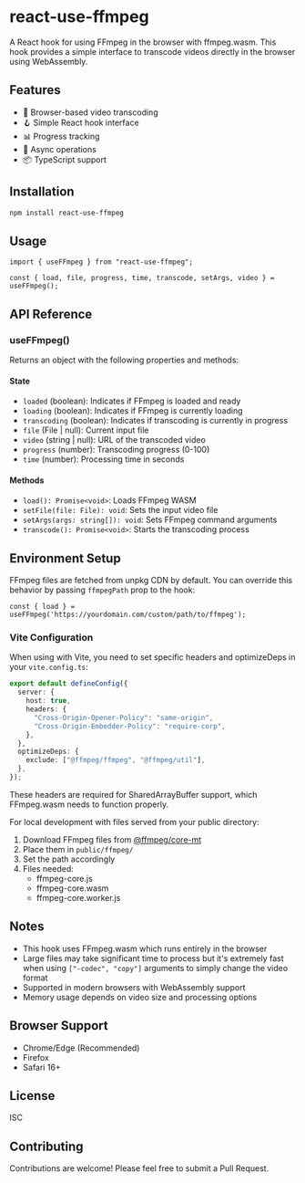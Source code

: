 # react-use-ffmpeg

A React hook for using FFmpeg in the browser with ffmpeg.wasm. This hook provides a simple interface to transcode videos directly in the browser using WebAssembly.

## Features

- 🎥 Browser-based video transcoding
- 🪝 Simple React hook interface
- 📊 Progress tracking
- 🔄 Async operations
- 📦 TypeScript support

## Installation

```bash
npm install react-use-ffmpeg
```

## Usage

```tsx
import { useFFmpeg } from "react-use-ffmpeg";

const { load, file, progress, time, transcode, setArgs, video } = useFFmpeg();

```

## API Reference

### useFFmpeg()

Returns an object with the following properties and methods:

#### State

- `loaded` (boolean): Indicates if FFmpeg is loaded and ready
- `loading` (boolean): Indicates if FFmpeg is currently loading
- `transcoding` (boolean): Indicates if transcoding is currently in progress
- `file` (File | null): Current input file
- `video` (string | null): URL of the transcoded video
- `progress` (number): Transcoding progress (0-100)
- `time` (number): Processing time in seconds

#### Methods

- `load(): Promise<void>`: Loads FFmpeg WASM
- `setFile(file: File): void`: Sets the input video file
- `setArgs(args: string[]): void`: Sets FFmpeg command arguments
- `transcode(): Promise<void>`: Starts the transcoding process

## Environment Setup

FFmpeg files are fetched from unpkg CDN by default. You can override this behavior by passing `ffmpegPath` prop to the hook:

```tsx
const { load } = useFFmpeg('https://yourdomain.com/custom/path/to/ffmpeg');
```

### Vite Configuration

When using with Vite, you need to set specific headers and optimizeDeps in your `vite.config.ts`:

```ts
export default defineConfig({
  server: {
    host: true,
    headers: {
      "Cross-Origin-Opener-Policy": "same-origin",
      "Cross-Origin-Embedder-Policy": "require-corp",
    },
  },
  optimizeDeps: {
    exclude: ["@ffmpeg/ffmpeg", "@ffmpeg/util"],
  },
});
```

These headers are required for SharedArrayBuffer support, which FFmpeg.wasm needs to function properly.

For local development with files served from your public directory:

1. Download FFmpeg files from [@ffmpeg/core-mt](https://www.npmjs.com/package/@ffmpeg/core-mt)
2. Place them in `public/ffmpeg/`
3. Set the path accordingly
4. Files needed:
   - ffmpeg-core.js
   - ffmpeg-core.wasm
   - ffmpeg-core.worker.js

## Notes

- This hook uses FFmpeg.wasm which runs entirely in the browser
- Large files may take significant time to process but it's extremely fast when using `["-codec", "copy"]` arguments to simply change the video format
- Supported in modern browsers with WebAssembly support
- Memory usage depends on video size and processing options

## Browser Support

- Chrome/Edge (Recommended)
- Firefox
- Safari 16+

## License

ISC

## Contributing

Contributions are welcome! Please feel free to submit a Pull Request.
